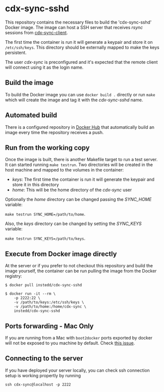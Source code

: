cdx-sync-sshd
=============

This repository contains the necessary files to build the 'cdx-sync-sshd' Docker image.
The image can host a SSH server that receives _rsync_ sessions from [cdx-sync-client](https://github.com/instedd/cdx-sync-client).

The first time the container is run it will generate a keypair and store it on `/etc/ssh/keys`. This directory should be externally mapped to make the keys persistent.

The user _cdx-sync_ is preconfigured and it's expected that the remote client will connect using it as the login name.

Build the image
---------------

To build the Docker image you can use `docker build .` directly or run `make` which will create the image and tag it with the *cdx-sync-sshd* name.

Automated build
---------------

There is a configured repository in [Docker Hub](https://registry.hub.docker.com/u/instedd/cdx-sync-sshd/) that automatically build an image every time the repository receives a push.


Run from the working copy
-------------------------

Once the image is built, there is another Makefile target to run a test server. It can started running `make testrun`. Two directories will be created in the host machine and mapped to the volumes in the container:

  * *keys*: The first time the container is run it will generate the keypair and store it in this directory
  * *home*: This will be the home directory of the _cdx-sync_ user

Optionally the *home* directory can be changed passing the *SYNC_HOME* variable:

`make testrun SYNC_HOME=/path/to/home`.

Also, the *keys* directory can be changed by setting the *SYNC_KEYS* variable:

`make testrun SYNC_KEYS=/path/to/keys`.

Execute from Docker image directly
----------------------------------

At the server or if you prefer to not checkout this repository and build the image yourself, the container can be run pulling the image from the Docker registry:

```
$ docker pull instedd/cdx-sync-sshd

$ docker run -it --rm \
    -p 2222:22 \
    -v /path/to/keys:/etc/ssh/keys \
    -v /path/to/home:/home/cdx-sync \
    instedd/cdx-sync-sshd
```


Ports forwarding - Mac Only
---------------------------

If you are running from a Mac with ```boot2docker``` ports exported by docker will not be exposed to you machine by default. Check [this issue](https://github.com/docker/docker/issues/4007). 


Connecting to the server
------------------------

If you have deployed your server locally, you can check ssh connection setup is working propertly by running

```
ssh cdx-sync@localhost -p 2222
```
